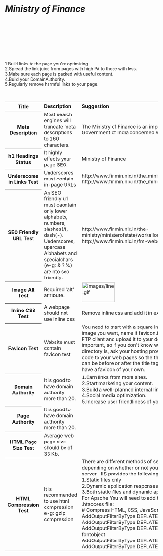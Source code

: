 <html>
<body>
<table>
<b><i><H1>Ministry of Finance</H1></i></b>
<tr>
<th><b>Title</b></th>
<td><b>Description</b></td>
<td><b>Suggestion</b></td><br>
</tr>
<tr>
<th>Meta Description</th>
<td>Most search engines will truncate meta descriptions to 160 characters.</td>
<td>The Ministry of Finance is an important ministry within the Government of India concerned with the economy of India.</td><br>
</tr>
<tr>
<th>h1 Headings Status</th>
<td>It highly effects your page SEO.</td>
<td>Ministry of Finance</td><br>
</tr>
<tr>
<th>Underscores in Links Test</th>
<td>Underscores must contain in-page URLs</td>
<td>http://www.finmin.nic.in/the_ministry/finance_minister<br>
 http://www.finmin.nic.in/the_ministry/MinisterofState/mosprofile</td><br>
</tr>
<tr>
<th>SEO Friendly URL Test</th>
<td>An SEO friendly url must caontain only lower alphabets, numbers, slashes(/), dash(-). Underscores, upercase Alphabets and specialchars (e-g: & ? %) are nto seo friendly.</td>
<td>http://www.finmin.nic.in/the-ministry/ministerofstate/workallocation<br>
http://www.finmin.nic.in/fm-webcast</td><br>
</tr>
<tr>
<th>Image Alt Test</th>
<td>Required 'alt' attribute.</td>
<td><img id="user-content-t007-10048" alt="images/line.gif" src="/bini823/npi/raw/gh-pages/images/line_image-1-.png" width="108" height="65" style="max-width:100%;"></td><br>
</tr>
<tr>
<th>Inline CSS Test</th>
<td>A webpage should not use inline css</td>
<td>Remove inline css and add it in external css file.</td><br>
<tr>
<th>Favicon Test</th>
<td>Website must contain favicon test</td>
<td>You need to start with a square image. When you have the image you want, name it favicon.ico. Now you need to use an FTP client and upload it to your document root directory. This is important, so if you don't know what your document root directory is, ask your hosting provider. Now just add a little html code to your web pages so the the favicon will show up. This can be before or after the title tags. Click on save, and now you have a favicon of your own.</td><br>
</tr>
<tr>
<th>Domain Authority</th>
<td>It is good to have domain authority more than 20.</td>
<td>1.Earn links from more sites.<br>
2.Start marketing your content.<br>
3.Build a well-planned internal link structure.<br>
4.Social media optimization.<br>
5.Increase user friendliness of your site. etc<br>
</tr>
<tr>
<th>Page Authority</th>
<td>It is good to have domain authority more than 20.</td>
1.Build links to the page you're optimizing.<br>
2.Spread the link juice from pages with high PA to those with less.<br>
3.Make sure each page is packed with useful content.<br>
4.Build your DomainAuthority.<br>
5.Regularly remove harmful links to your page.<br>
</tr>
<tr>
<th>HTML Page Size Test</th>
<td>Average web page size should be of 33 Kb. </td><br>
</tr>
<tr>
<th>HTML Compression Test</th>
<td>It is recommended to use html compression e-g: gzip compression </td>
<td>There are different methods of setting up gzip compression depending on whether or not you've got an IIS or Apache server-
IIS provides the following compression options:<br>
1.Static files only<br>
2.Dynamic application responses only<br>
3.Both static files and dynamic application responses<br>
For Apache You will need to add the following lines to your .htaccess file:<br>
# Compress HTML, CSS, JavaScript, Text, XML and fonts<br> AddOutputFilterByType DEFLATE application/javascript<br> AddOutputFilterByType DEFLATE application/rss+xml<br> AddOutputFilterByType DEFLATE application/vnd.ms-fontobject<br> AddOutputFilterByType DEFLATE application/x-font<br> AddOutputFilterByType DEFLATE application/x-font-opentype</td><br>
</tr>
</table>
</body>
</html>
